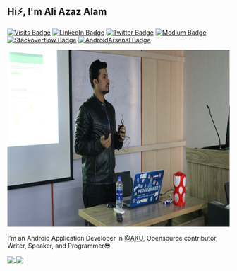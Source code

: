 ## Hi⚡, I'm Ali Azaz Alam
[![Visits Badge](https://badges.pufler.dev/visits/aliazaz/aliazaz)](https://github.com/aliazaz)
[![LinkedIn Badge](https://img.shields.io/badge/-aliazazalam-blue?style=flat&logo=Linkedin&logoColor=white&link=https://www.linkedin.com/in/aliazazalam/)](https://www.linkedin.com/in/aliazazalam)
[![Twitter Badge](https://img.shields.io/badge/-aliazaz-gray?style=flat&logo=twitter&logoColor=blue&link=https://twitter.com/AliAzazAlam1)](https://twitter.com/AliAzazAlam1)
[![Medium Badge](https://img.shields.io/badge/-aliazazalam-black?style=flat&logo=Medium&logoColor=white&link=https://medium.com/@ali.azaz.alam)](https://medium.com/@ali.azaz.alam)
[![Stackoverflow Badge](https://img.shields.io/badge/-aliazaz-gray?style=flat&logo=stackoverflow&logoColor=orange&link=https://stackoverflow.com/story/ali-azaz-alam)](https://stackoverflow.com/story/ali-azaz-alam)
[![AndroidArsenal Badge](https://img.shields.io/badge/androidarsenal-aliazaz-green)](https://android-arsenal.com/user/AliAzaz)

<img alt="Profile Pic" src="https://raw.githubusercontent.com/AliAzaz/AliAzaz/master/images/speaking_iba_01.jpg" height="400" width="750" />

I'm an Android Application Developer in [@AKU](https://www.aku.edu/Pages/home.aspx), Opensource contributor, Writer, Speaker, and Programmer😎


<a href="https://github.com/AliAzaz">
  <img align="center" src="https://github-readme-stats.vercel.app/api?username=AliAzaz&theme=dracula&show_icons=true&count_private=true&include_all_commits=true" />
</a>
<a href="https://github.com/AliAzaz">
  <img align="center" src="https://github-readme-stats.vercel.app/api/top-langs/?username=AliAzaz&theme=dracula&layout=compact" />
</a>
